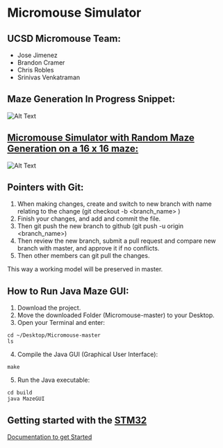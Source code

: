 # Micromouse Simulator

## UCSD Micromouse Team:
 * Jose Jimenez
 * Brandon Cramer
 * Chris Robles
 * Srinivas Venkatraman


## Maze Generation In Progress Snippet:
![Alt Text](https://github.com/jimenezjose/Micromouse_Simulator/blob/master/images/MazeGUI_InProgress.gif)

## [Micromouse Simulator with Random Maze Generation on a 16 x 16 maze:](https://youtu.be/qkx38lglFaA)
![Alt Text](https://github.com/jimenezjose/Micromouse_Simulator/blob/master/images/MazeGUI_Final.gif)

## Pointers with Git:

1) When making changes, create and switch to new branch with name relating to the change (git checkout -b <branch_name> )
2) Finish your changes, and add and commit the file.
3) Then git push the new branch to github (git push -u origin <branch_name>)
4) Then review the new branch, submit a pull request and compare new branch with master, and approve it if no conflicts.
5) Then other members can git pull the changes.
 
This way a working model will be preserved in master.

## How to Run Java Maze GUI:
    
1.  Download the project.
2.  Move the downloaded Folder (Micromouse-master) to your Desktop.
3.  Open your Terminal and enter:
```
cd ~/Desktop/Micromouse-master
ls
```
4. Compile the Java GUI (Graphical User Interface):
```
make
```
5. Run the Java executable: 
```
cd build
java MazeGUI 
```

## Getting started with the [STM32](https://github.com/jimenezjose/STM32)

[Documentation to get Started](https://github.com/jimenezjose/STM32)
